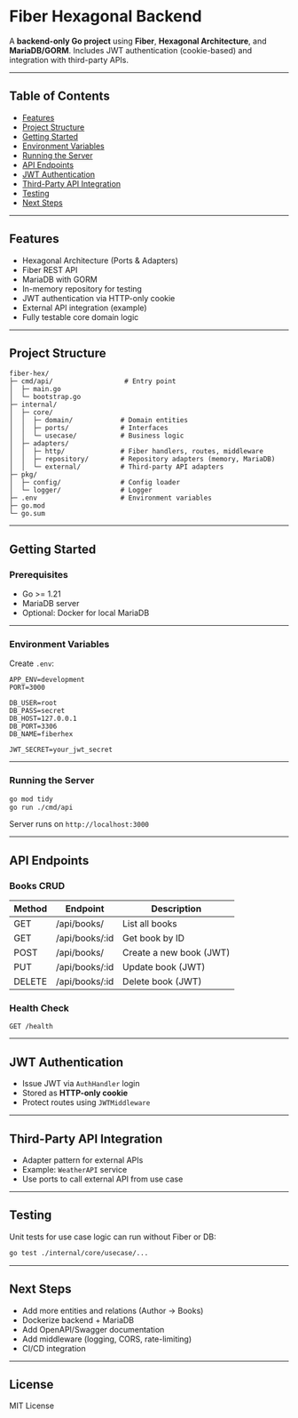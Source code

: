 # Fiber Hexagonal Backend

A **backend-only Go project** using **Fiber**, **Hexagonal Architecture**, and **MariaDB/GORM**.
Includes JWT authentication (cookie-based) and integration with third-party APIs.

---

## Table of Contents

* [Features](#features)
* [Project Structure](#project-structure)
* [Getting Started](#getting-started)
* [Environment Variables](#environment-variables)
* [Running the Server](#running-the-server)
* [API Endpoints](#api-endpoints)
* [JWT Authentication](#jwt-authentication)
* [Third-Party API Integration](#third-party-api-integration)
* [Testing](#testing)
* [Next Steps](#next-steps)

---

## Features

* Hexagonal Architecture (Ports & Adapters)
* Fiber REST API
* MariaDB with GORM
* In-memory repository for testing
* JWT authentication via HTTP-only cookie
* External API integration (example)
* Fully testable core domain logic

---

## Project Structure

```
fiber-hex/
├─ cmd/api/                  # Entry point
│  ├─ main.go
│  └─ bootstrap.go
├─ internal/
│  ├─ core/
│  │  ├─ domain/            # Domain entities
│  │  ├─ ports/             # Interfaces
│  │  └─ usecase/           # Business logic
│  ├─ adapters/
│  │  ├─ http/              # Fiber handlers, routes, middleware
│  │  ├─ repository/        # Repository adapters (memory, MariaDB)
│  │  └─ external/          # Third-party API adapters
├─ pkg/
│  ├─ config/               # Config loader
│  └─ logger/               # Logger
├─ .env                     # Environment variables
├─ go.mod
└─ go.sum
```

---

## Getting Started

### Prerequisites

* Go >= 1.21
* MariaDB server
* Optional: Docker for local MariaDB

---

### Environment Variables

Create `.env`:

```dotenv
APP_ENV=development
PORT=3000

DB_USER=root
DB_PASS=secret
DB_HOST=127.0.0.1
DB_PORT=3306
DB_NAME=fiberhex

JWT_SECRET=your_jwt_secret
```

---

### Running the Server

```bash
go mod tidy
go run ./cmd/api
```

Server runs on `http://localhost:3000`

---

## API Endpoints

### Books CRUD

| Method | Endpoint        | Description             |
| ------ | --------------- | ----------------------- |
| GET    | /api/books/     | List all books          |
| GET    | /api/books/\:id | Get book by ID          |
| POST   | /api/books/     | Create a new book (JWT) |
| PUT    | /api/books/\:id | Update book (JWT)       |
| DELETE | /api/books/\:id | Delete book (JWT)       |

### Health Check

```
GET /health
```

---

## JWT Authentication

* Issue JWT via `AuthHandler` login
* Stored as **HTTP-only cookie**
* Protect routes using `JWTMiddleware`

---

## Third-Party API Integration

* Adapter pattern for external APIs
* Example: `WeatherAPI` service
* Use ports to call external API from use case

---

## Testing

Unit tests for use case logic can run without Fiber or DB:

```bash
go test ./internal/core/usecase/...
```

---

## Next Steps

* Add more entities and relations (Author → Books)
* Dockerize backend + MariaDB
* Add OpenAPI/Swagger documentation
* Add middleware (logging, CORS, rate-limiting)
* CI/CD integration

---

## License

MIT License
